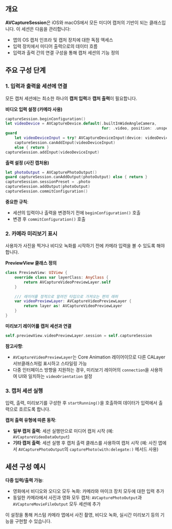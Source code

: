## 개요

**AVCaptureSession**은 iOS와 macOS에서 모든 미디어 캡처의 기반이 되는 클래스입니다. 이 세션은 다음을 관리합니다:
- 앱의 OS 캡처 인프라 및 캡처 장치에 대한 독점 액세스
- 입력 장치에서 미디어 출력으로의 데이터 흐름
- 입력과 출력 간의 연결 구성을 통해 캡처 세션의 기능 정의

## 주요 구성 단계

### 1. 입력과 출력을 세션에 연결

모든 캡처 세션에는 최소한 하나의 **캡처 입력**과 **캡처 출력**이 필요합니다.

**비디오 입력 설정 (카메라 사용)**
```swift
captureSession.beginConfiguration()
let videoDevice = AVCaptureDevice.default(.builtInWideAngleCamera,
                                          for: .video, position: .unspecified)
guard
    let videoDeviceInput = try? AVCaptureDeviceInput(device: videoDevice!),
    captureSession.canAddInput(videoDeviceInput)
    else { return }
captureSession.addInput(videoDeviceInput)
```

**출력 설정 (사진 캡처용)**
```swift
let photoOutput = AVCapturePhotoOutput()
guard captureSession.canAddOutput(photoOutput) else { return }
captureSession.sessionPreset = .photo
captureSession.addOutput(photoOutput)
captureSession.commitConfiguration()
```

**중요한 규칙**:
- 세션의 입력이나 출력을 변경하기 전에 `beginConfiguration()` 호출
- 변경 후 `commitConfiguration()` 호출

### 2. 카메라 미리보기 표시

사용자가 사진을 찍거나 비디오 녹화를 시작하기 전에 카메라 입력을 볼 수 있도록 해야 합니다.

**PreviewView 클래스 정의**
```swift
class PreviewView: UIView {
    override class var layerClass: AnyClass {
        return AVCaptureVideoPreviewLayer.self
    }
    
    /// 레이어를 정적으로 알려진 타입으로 가져오는 편의 래퍼
    var videoPreviewLayer: AVCaptureVideoPreviewLayer {
        return layer as! AVCaptureVideoPreviewLayer
    }
}
```

**미리보기 레이어를 캡처 세션과 연결**
```swift
self.previewView.videoPreviewLayer.session = self.captureSession
```

**참고사항**:
- `AVCaptureVideoPreviewLayer`는 Core Animation 레이어이므로 다른 CALayer 서브클래스처럼 표시하고 스타일링 가능
- 다중 인터페이스 방향을 지원하는 경우, 미리보기 레이어의 `connection`을 사용하여 UI와 일치하는 `videoOrientation` 설정

### 3. 캡처 세션 실행

입력, 출력, 미리보기를 구성한 후 `startRunning()`을 호출하여 데이터가 입력에서 출력으로 흐르도록 합니다.

**캡처 출력 유형에 따른 동작**:
- **일부 캡처 출력**: 세션 실행만으로 미디어 캡처 시작 (예: `AVCaptureVideoDataOutput`)
- **기타 캡처 출력**: 세션 실행 후 캡처 출력 클래스를 사용하여 캡처 시작 (예: 사진 앱에서 `AVCapturePhotoOutput`의 `capturePhoto(with:delegate:)` 메서드 사용)

## 세션 구성 예시

**다중 입력/출력 가능**:
- 영화에서 비디오와 오디오 모두 녹화: 카메라와 마이크 장치 모두에 대한 입력 추가
- 동일한 카메라에서 사진과 영화 모두 캡처: `AVCapturePhotoOutput`과 `AVCaptureMovieFileOutput` 모두 세션에 추가

이 설정을 통해 커스텀 카메라 앱에서 사진 촬영, 비디오 녹화, 실시간 미리보기 등의 기능을 구현할 수 있습니다.